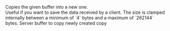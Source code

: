 <function name="CopyReadBuffer" parent="bitbuf" type="libraryfunc">
	<description>
		Copies the given buffer into a new one.<br>
		Useful if you want to save the data received by a client.
		<note>
			The size is clamped internally between a minimum of `4` bytes and a maximum of `262144` bytes.
		</note>
	</description>
	<realm>Server</realm>
	<args>
		<arg name="buffer" type="bf_read">buffer to copy</arg>
	</args>
	<rets>
		<ret name="newBuffer" type="bf_read">newly created copy</ret>
	</rets>
</function>